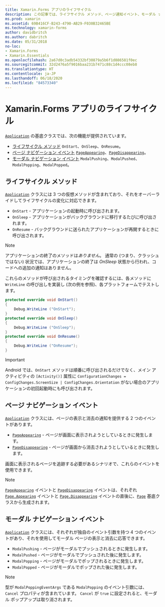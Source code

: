 ```yaml
---
title: Xamarin.Forms アプリのライフサイクル
description: この記事では、ライフサイクル メソッド、ページ通知イベント、モーダル ナビゲーション イベントなど、アプリケーションのライフサイクルに応答する方法について説明します。
ms.prod: xamarin
ms.assetid: 69B416CF-B243-4790-AB29-F030B32465BE
ms.technology: xamarin-forms
author: davidbritch
ms.author: dabritch
ms.date: 05/31/2018
no-loc:
- Xamarin.Forms
- Xamarin.Essentials
ms.openlocfilehash: 2a67d0c3adb54332bf30879a5b6f1d086581f0ec
ms.sourcegitcommit: 32d2476a5f9016baa231b7471c88c1d4ccc08eb8
ms.translationtype: HT
ms.contentlocale: ja-JP
ms.lasthandoff: 06/18/2020
ms.locfileid: "84573340"
---
```

# <a name="xamarinforms-app-lifecycle"></a>Xamarin.Forms アプリのライフサイクル

[`Application`](xref:Xamarin.Forms.Application) の基底クラスでは、次の機能が提供されています。

- [ライフサイクル メソッド](#lifecycle-methods) `OnStart`、`OnSleep`、`OnResume`。
- [ページ ナビゲーション イベント](#page-navigation-events) [`PageAppearing`](xref:Xamarin.Forms.Application.PageAppearing)、[`PageDisappearing`](xref:Xamarin.Forms.Application.PageDisappearing)。
- [モーダル ナビゲーション イベント](#modal-navigation-events) `ModalPushing`、`ModalPushed`、`ModalPopping`、`ModalPopped`。

## <a name="lifecycle-methods"></a>ライフサイクル メソッド

[`Application`](xref:Xamarin.Forms.Application) クラスには 3 つの仮想メソッドが含まれており、それをオーバーライドしてライフサイクルの変化に対応できます。

- `OnStart` - アプリケーションの起動時に呼び出されます。
- `OnSleep` - アプリケーションがバックグラウンドに移行するたびに呼び出されます。
- `OnResume` - バックグラウンドに送られたアプリケーションが再開するときに呼び出されます。

> [!NOTE]
> アプリケーションの終了のメソッドは*ありません*。 通常の (つまり、クラッシュではない) 状況では、アプリケーションの終了は *OnSleep* 状態から行われ、コードへの追加の通知はありません。

これらのメソッドが呼び出されるタイミングを確認するには、各メソッドに `WriteLine` の呼び出しを実装し (次の例を参照)、各プラットフォームでテストします。

```csharp
protected override void OnStart()
{
    Debug.WriteLine ("OnStart");
}
protected override void OnSleep()
{
    Debug.WriteLine ("OnSleep");
}
protected override void OnResume()
{
    Debug.WriteLine ("OnResume");
}
```

> [!IMPORTANT]
> Android では、`OnStart` メソッドは順番に呼び出されるだけでなく、メイン アクティビティの `[Activity()]` 属性に `ConfigurationChanges = ConfigChanges.ScreenSize | ConfigChanges.Orientation` がない場合のアプリケーションの初回起動時にも呼び出されます。

## <a name="page-navigation-events"></a>ページ ナビゲーション イベント

[`Application`](xref:Xamarin.Forms.Application) クラスには、ページの表示と消去の通知を提供する 2 つのイベントがあります。

- [`PageAppearing`](xref:Xamarin.Forms.Application.PageAppearing) - ページが画面に表示されようとしているときに発生します。
- [`PageDisappearing`](xref:Xamarin.Forms.Application.PageDisappearing) - ページが画面から消去されようとしているときに発生します。

画面に表示されるページを追跡する必要があるシナリオで、これらのイベントを使用できます。

> [!NOTE]
> [`PageAppearing`](xref:Xamarin.Forms.Application.PageAppearing) イベントと [`PageDisappearing`](xref:Xamarin.Forms.Application.PageDisappearing) イベントは、それぞれ [`Page.Appearing`](xref:Xamarin.Forms.Page.Appearing) イベントと [`Page.Disappearing`](xref:Xamarin.Forms.Page.Disappearing) イベントの直後に、[`Page`](xref:Xamarin.Forms.Page) 基底クラスから生成されます。

## <a name="modal-navigation-events"></a>モーダル ナビゲーション イベント

[`Application`](xref:Xamarin.Forms.Application) クラスには、それぞれが独自のイベント引数を持つ 4 つのイベントがあり、それを使用してモーダル ページの表示と消去に応答できます。

- `ModalPushing` - ページがモーダルでプッシュされるときに発生します。
- `ModalPushed` - ページがモーダルでプッシュされた後に発生します。
- `ModalPopping` - ページがモーダルでポップされるときに発生します。
- `ModalPopped` - ページがモーダルでポップされた後に発生します。

> [!NOTE]
> 型が `ModalPoppingEventArgs` である `ModalPopping` のイベント引数には、`Cancel` プロパティが含まれています。 `Cancel` が `true` に設定されると、モーダル ポップアップは取り消されます。
